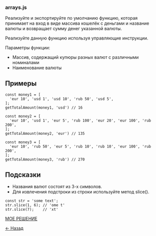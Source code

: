 ### arrays.js

Реализуйте и экспортируйте по умолчанию функцию, которая принимает на вход в виде массива кошелёк с деньгами и название валюты и возвращает сумму денег указанной валюты.

Реализуйте данную функцию используя управляющие инструкции.

Параметры функции:

- Массив, содержащий купюры разных валют с различными номиналами
- Наименование валюты

## Примеры
```
const money1 = [
  'eur 10', 'usd 1', 'usd 10', 'rub 50', 'usd 5',
];
getTotalAmount(money1, 'usd') // 16

const money2 = [
  'eur 10', 'usd 1', 'eur 5', 'rub 100', 'eur 20', 'eur 100', 'rub 200',
];
getTotalAmount(money2, 'eur') // 135

const money3 = [
  'eur 10', 'rub 50', 'eur 5', 'rub 10', 'rub 10', 'eur 100', 'rub 200',
];
getTotalAmount(money3, 'rub') // 270
```
## Подсказки
- Названия валют состоят из 3-х символов.
- Для извлечения подстроки из строки используйте метод slice().
```
const str = 'some text';
str.slice(1, 6); // 'ome t'
str.slice(7);    // 'xt'
```

[МОЕ РЕШЕНИЕ](https://github.com/from0toweb/hexlet_tasks/blob/arrayTask_break-continue/script.js)


[&#x2190; Назад](https://github.com/from0toweb/hexlet_tasks/tree/master)
